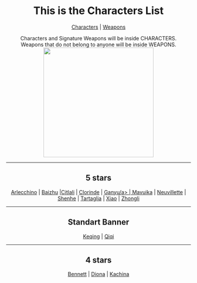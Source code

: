 <body>
  <div align="center">
    <h1>This is the Characters List</h1><p></p>
<a href="">Characters</a> | <a href="">Weapons</a><p></p>
Characters and Signature Weapons will be inside CHARACTERS.<br>
Weapons that do not belong to anyone will be inside WEAPONS.<br>
<img src="https://i.imgur.com/YgOJ9yy.png" widht=200 height=300>
<hr>
<h2>5 stars</h2>
<a href="https://github.com/lihgrandini/characterstp/tree/main/Characters/Arlecchino">Arlecchino</a> | <a href="https://github.com/lihgrandini/characterstp/tree/main/Characters/Baizhu">Baizhu</a> |<a href="https://github.com/lihgrandini/characterstp/tree/main/Characters/Citlali">Citlali</a> | <a href="https://github.com/lihgrandini/characterstp/tree/main/Characters/Clorinde">Clorinde</a> | <a href="https://github.com/lihgrandini/characterstp/tree/main/Characters/Ganyu">Ganyu/a> | <a href="https://github.com/lihgrandini/characterstp/tree/main/Characters/Mavuika">Mavuika</a> | <a href="https://github.com/lihgrandini/characterstp/tree/main/Characters/Neuvillette">Neuvillette</a> | <a href="https://github.com/lihgrandini/characterstp/tree/main/Characters/Shenhe">Shenhe</a> | <a href="https://github.com/lihgrandini/characterstp/tree/main/Characters/Tartaglia%20(Childe)">Tartaglia</a> | <a href="https://github.com/lihgrandini/characterstp/tree/main/Characters/Xiao">Xiao</a> | <a href="https://github.com/lihgrandini/characterstp/tree/main/Characters/Zhongli">Zhongli</a>
<hr>
<h2>Standart Banner</h2>
<a href="https://github.com/lihgrandini/characterstp/tree/main/Characters/Keqing">Keqing</a> | <a href="https://github.com/lihgrandini/characterstp/tree/main/Characters/Qiqi">Qiqi</a>
<hr>
<h2>4 stars</h2>
<a href="https://github.com/lihgrandini/characterstp/tree/main/Characters/Bennett">Bennett</a> | <a href="https://github.com/lihgrandini/characterstp/tree/main/Characters/Diona">Diona</a> | <a href="https://github.com/lihgrandini/characterstp/tree/main/Characters/Kachina">Kachina</a>
</body>
